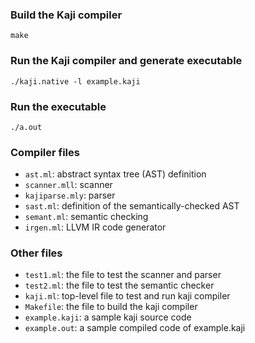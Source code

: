 ### Build the Kaji compiler

```
make
```

### Run the Kaji compiler and generate executable
```
./kaji.native -l example.kaji
```

### Run the executable
```
./a.out
```

### Compiler files
-  `ast.ml`: abstract syntax tree (AST) definition
-  `scanner.mll`: scanner
-  `kajiparse.mly`: parser
-  `sast.ml`: definition of the semantically-checked AST
-  `semant.ml`: semantic checking
-  `irgen.ml`: LLVM IR code generator

### Other files

- `test1.ml`: the file to test the scanner and parser
- `test2.ml`: the file to test the semantic checker
- `kaji.ml`: top-level file to test and run kaji compiler
- `Makefile`: the file to build the kaji compiler
- `example.kaji`: a sample kaji source code
- `example.out`: a sample compiled code of example.kaji
